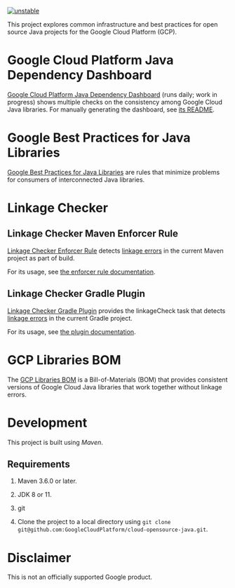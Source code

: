 [![unstable](http://badges.github.io/stability-badges/dist/unstable.svg)](http://github.com/badges/stability-badges)

This project explores common infrastructure and best practices for open source
Java projects for the Google Cloud Platform (GCP).

# Google Cloud Platform Java Dependency Dashboard

[Google Cloud Platform Java Dependency Dashboard](
https://storage.googleapis.com/cloud-opensource-java-dashboard/com.google.cloud/libraries-bom/snapshot/index.html)
(runs daily; work in progress) shows multiple checks on the consistency among
Google Cloud Java libraries. For manually generating the dashboard, see
[its README](./dashboard/README.md).

# Google Best Practices for Java Libraries

[Google Best Practices for Java Libraries](https://googlecloudplatform.github.io/cloud-opensource-java/)
are rules that minimize problems for consumers of interconnected Java libraries.

# Linkage Checker

## Linkage Checker Maven Enforcer Rule

[Linkage Checker Enforcer Rule](./enforcer-rules) detects [linkage errors](
./library-best-practices/glossary.md#types-of-conflicts-and-compatibility) in
the current Maven project as part of build.

For its usage, see [the enforcer rule documentation](
https://github.com/GoogleCloudPlatform/cloud-opensource-java/wiki/Linkage-Checker-Enforcer-Rule).

## Linkage Checker Gradle Plugin

[Linkage Checker Gradle Plugin](./gradle-plugin) provides the linkageCheck task that detects
[linkage errors](
./library-best-practices/glossary.md#types-of-conflicts-and-compatibility) in the current
Gradle project.

For its usage, see [the plugin documentation](
https://github.com/GoogleCloudPlatform/cloud-opensource-java/wiki/Linkage-Checker-with-Gradle).

# GCP Libraries BOM

The [GCP Libraries BOM](https://cloud.google.com/java/docs/bom) is a Bill-of-Materials (BOM) that
provides consistent versions of Google Cloud Java libraries that work together
without linkage errors.

# Development

This project is built using _Maven_.

## Requirements

1. Maven 3.6.0 or later.

1. JDK 8 or 11.

1. git

1. Clone the project to a local directory using `git clone
   git@github.com:GoogleCloudPlatform/cloud-opensource-java.git`.

# Disclaimer

This is not an officially supported Google product.

